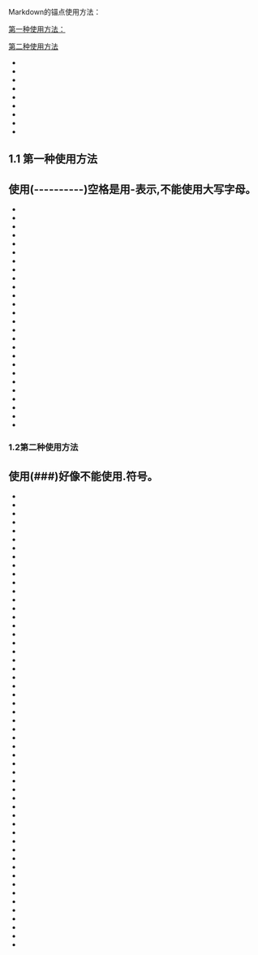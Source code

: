 Markdown的锚点使用方法：

[第一种使用方法：](#1.1-第一种使用方法)

[第二种使用方法](#1.2第二种使用方法)

-
-
-
-
-
-
-
-
-

1.1 第一种使用方法
----------
使用(----------)空格是用-表示,不能使用大写字母。
-
-
-
-
-
-
-
-
-
-
-
-
-
-
-
-
-
-
-
-
-
-
-
-
-
-
-
### 1.2第二种使用方法
使用(###)好像不能使用.符号。
-
-
-
-
-
-
-
-
-
-
-
-
-
-
-
-
-
-
-
-
-
-
-
-
-
-
-
-
-
-
-
-
-
-
-
-
-
-
-
-
-
-
-
-
-
-
-
-
-
-
-
-
-
-
